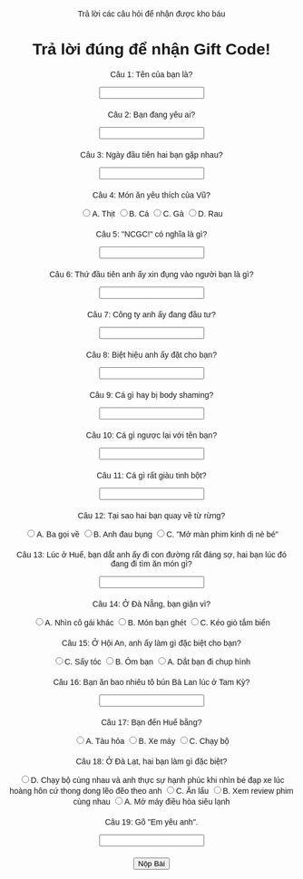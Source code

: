 Trả lời các câu hỏi để nhận được kho báu

<!DOCTYPE html>
<html lang="en">
<head>
    <meta charset="UTF-8">
    <meta name="viewport" content="width=device-width, initial-scale=1.0">
    <title>Game Tìm Gift Code</title>
    <style>
        body {
            font-family: Arial, sans-serif;
            text-align: center;
            margin: 0;
            padding: 20px;
        }
        .question {
            margin: 20px 0;
        }
        .hidden {
            display: none;
        }
        #gift-code {
            font-size: 24px;
            color: green;
            font-weight: bold;
        }
    </style>
</head>
<body>
    <h1>Trả lời đúng để nhận Gift Code!</h1>
    <div id="questions">
        <div class="question"><p>Câu 1: Tên của bạn là?</p><input type="text" id="q1"></div>
        <div class="question"><p>Câu 2: Bạn đang yêu ai?</p><input type="text" id="q2"></div>
        <div class="question"><p>Câu 3: Ngày đầu tiên hai bạn gặp nhau?</p><input type="text" id="q3"></div>
        <div class="question">
            <p>Câu 4: Món ăn yêu thích của Vũ?</p>
            <label><input type="radio" name="q4" value="A">A. Thịt</label>
            <label><input type="radio" name="q4" value="B">B. Cá</label>
            <label><input type="radio" name="q4" value="C">C. Gà</label>
            <label><input type="radio" name="q4" value="D">D. Rau</label>
        </div>
        <div class="question"><p>Câu 5: "NCGC!" có nghĩa là gì?</p><input type="text" id="q5"></div>
        <div class="question"><p>Câu 6: Thứ đầu tiên anh ấy xin đụng vào người bạn là gì?</p><input type="text" id="q6"></div>
        <div class="question"><p>Câu 7: Công ty anh ấy đang đầu tư?</p><input type="text" id="q7"></div>
        <div class="question"><p>Câu 8: Biệt hiệu anh ấy đặt cho bạn?</p><input type="text" id="q8"></div>
        <div class="question"><p>Câu 9: Cá gì hay bị body shaming?</p><input type="text" id="q9"></div>
        <div class="question"><p>Câu 10: Cá gì ngược lại với tên bạn?</p><input type="text" id="q10"></div>
        <div class="question"><p>Câu 11: Cá gì rất giàu tinh bột?</p><input type="text" id="q11"></div>
        <div class="question">
            <p>Câu 12: Tại sao hai bạn quay về từ rừng?</p>
            <label><input type="radio" name="q12" value="A">A. Ba gọi về</label>
            <label><input type="radio" name="q12" value="B">B. Anh đau bụng</label>
            <label><input type="radio" name="q12" value="C">C. "Mở màn phim kinh dị nè bé"</label>
        </div>
        <div class="question"><p>Câu 13: Lúc ở Huế, bạn dắt anh ấy đi con đường rất đáng sợ, hai bạn lúc đó đang đi tìm ăn món gì?</p><input type="text" id="q13"></div>
        <div class="question">
            <p>Câu 14: Ở Đà Nẵng, bạn giận vì?</p>
            <label><input type="radio" name="q14" value="A">A. Nhìn cô gái khác</label>
            <label><input type="radio" name="q14" value="B">B. Món bạn ghét</label>
            <label><input type="radio" name="q14" value="C">C. Kéo giò tắm biển</label>
        </div>
        <div class="question">
            <p>Câu 15: Ở Hội An, anh ấy làm gì đặc biệt cho bạn?</p>
            <label><input type="radio" name="q15" value="C">C. Sấy tóc</label>
<label><input type="radio" name="q15" value="B">B. Ôm bạn</label>
<label><input type="radio" name="q15" value="A">A. Dắt bạn đi chụp hình</label>
        </div>
        <div class="question"><p>Câu 16: Bạn ăn bao nhiêu tô bún Bà Lan lúc ở Tam Kỳ?</p><input type="text" id="q16"></div>
        <div class="question">
            <p>Câu 17: Bạn đến Huế bằng?</p>
            <label><input type="radio" name="q17" value="A">A. Tàu hỏa</label>
<label><input type="radio" name="q17" value="B">B. Xe máy</label>
<label><input type="radio" name="q17" value="C">C. Chạy bộ</label>
        </div>
        <div class="question">
            <p>Câu 18: Ở Đà Lạt, hai bạn làm gì đặc biệt?</p>
            <label><input type="radio" name="q18" value="D">D. Chạy bộ cùng nhau và anh thực sự hạnh phúc khi nhìn bé đạp xe lúc hoàng hôn cứ thong dong lẽo đẽo theo anh</label>
<label><input type="radio" name="q18" value="C">C. Ăn lẩu</label>
<label><input type="radio" name="q18" value="B">B. Xem review phim cùng nhau</label>
<label><input type="radio" name="q18" value="A">A. Mở máy điều hòa siêu lạnh</label>
        </div>
        <div class="question"><p>Câu 19: Gõ "Em yêu anh".</p><input type="text" id="q19"></div>
        <button onclick="checkAnswers()">Nộp Bài</button>
    </div>
    <div id="result" class="hidden">
        <p>Chúc mừng! Mã của bạn: <span id="gift-code">62439847</span></p>
        <p>Xin vui lòng đem mã đến ngân hàng và CMT để nhận quà. Anh yêu em! KIMCHI</p>
    </div>
    <script>
        const correctAnswers = {
            q1: "lê thị kim chi", q2: "nguyễn duy vũ", q3: "3/6/2022",
            q4: "B", q5: "nói cái gì chứ", q6: "bụng", q7: "intel",
            q8: "gỏi măng cụt", q9: "cá mập", q10: "cá thu", q11: "cá cơm",
            q12: "C", q13: "bánh ép", q14: "C", q15: "C", q16: "2",
            q17: "A", q18: "D", q19: "em yêu anh"
        };

        function checkAnswers() {
            const userAnswers = {
                q1: document.getElementById("q1").value.trim().toLowerCase(),
                q2: document.getElementById("q2").value.trim().toLowerCase(),
                q3: document.getElementById("q3").value.trim(),
                q4: document.querySelector('input[name="q4"]:checked')?.value,
                q5: document.getElementById("q5").value.trim().toLowerCase(),
                q6: document.getElementById("q6").value.trim().toLowerCase(),
                q7: document.getElementById("q7").value.trim().toLowerCase(),
                q8: document.getElementById("q8").value.trim().toLowerCase(),
                q9: document.getElementById("q9").value.trim().toLowerCase(),
                q10: document.getElementById("q10").value.trim().toLowerCase(),
                q11: document.getElementById("q11").value.trim().toLowerCase(),
                q12: document.querySelector('input[name="q12"]:checked')?.value,
                q13: document.getElementById("q13").value.trim().toLowerCase(),
                q14: document.querySelector('input[name="q14"]:checked')?.value,
                q15: document.querySelector('input[name="q15"]:checked')?.value,
                q16: document.getElementById("q16").value.trim(),
                q17: document.querySelector('input[name="q17"]:checked')?.value,
                q18: document.querySelector('input[name="q18"]:checked')?.value,
                q19: document.getElementById("q19").value.trim().toLowerCase()
            };

            const allCorrect = Object.keys(correctAnswers).every(
                key => userAnswers[key] === correctAnswers[key]
            );

            if (allCorrect) {
                document.getElementById("questions").classList.add("hidden");
                document.getElementById("result").classList.remove("hidden");
            } else {
                alert("Sai rồi, thử lại nhé!");
            }
        }
    </script>
</body>
</html>
